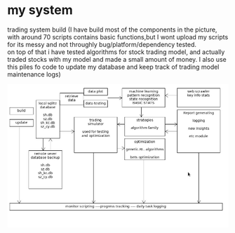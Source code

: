 # my system
trading system build
(I have build most of the components in the picture, with around 70 scripts contains basic functions,but I wont upload my scripts for its messy and not throughly bug/platform/dependency tested.   
on top of that i have tested algorithms for stock trading model, and actually traded stocks with my model and made a small amount of money.
I also use this piles fo code to update my database and keep track of trading model maintenance logs)

![This is an image](https://github.com/oct20oct/system/blob/main/big_picture.jpg)
